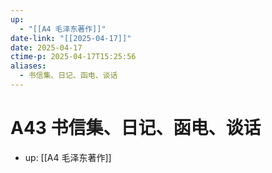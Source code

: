 ```yaml
---
up:
  - "[[A4 毛泽东著作]]"
date-link: "[[2025-04-17]]"
date: 2025-04-17
ctime-p: 2025-04-17T15:25:56
aliases:
  - 书信集、日记、函电、谈话
---
```


# A43 书信集、日记、函电、谈话

- up: [[A4 毛泽东著作]]
